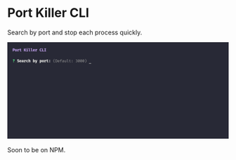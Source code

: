 # Port Killer CLI

Search by port and stop each process quickly.

<img src="portkillercli.gif" alt="Port Killer CLI" />

Soon to be on NPM.

